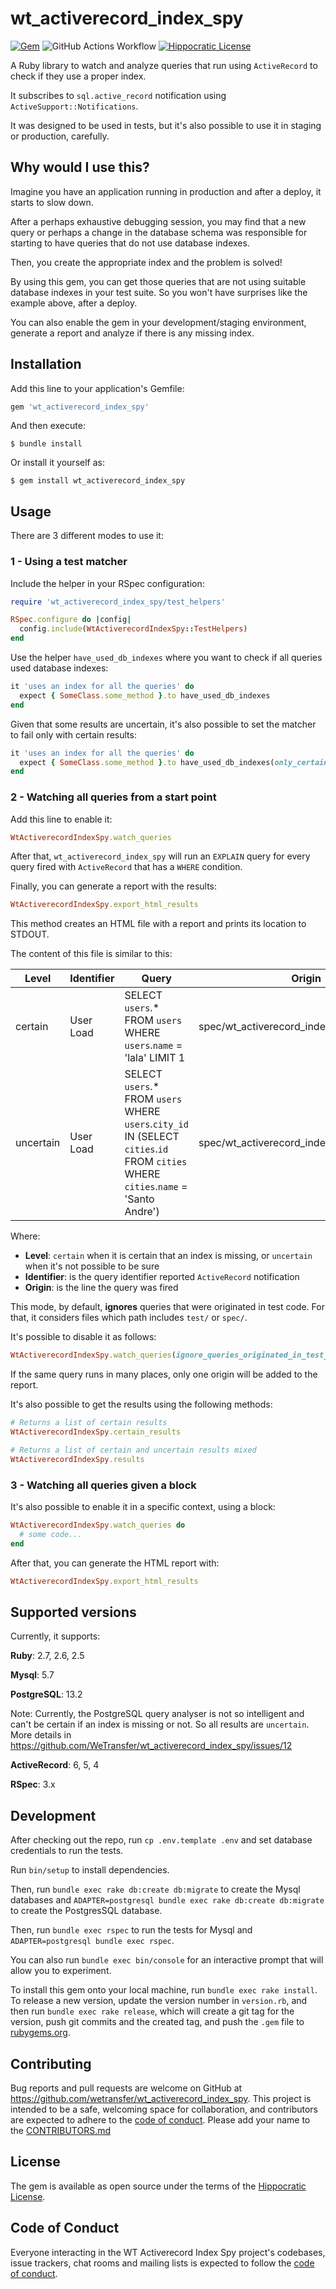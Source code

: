 # wt_activerecord_index_spy

[![Gem](https://img.shields.io/gem/v/wt_activerecord_index_spy)](https://rubygems.org/gems/wt_activerecord_index_spy)
![GitHub Actions Workflow](https://github.com/WeTransfer/wt_activerecord_index_spy/actions/workflows/main.yml/badge.svg)
[![Hippocratic License](https://img.shields.io/badge/license-Hippocratic-green)](https://github.com/WeTransfer/wt_activerecord_index_spy/blob/main/LICENSE.md)

A Ruby library to watch and analyze queries that run using `ActiveRecord` to check
if they use a proper index.

It subscribes to `sql.active_record` notification using `ActiveSupport::Notifications`.

It was designed to be used in tests, but it's also possible to use it in
staging or production, carefully.

## Why would I use this?

Imagine you have an application running in production and after a deploy, it starts to slow down.

After a perhaps exhaustive debugging session, you may find that a new query or perhaps a change
in the database schema was responsible for starting to have queries that do not use database indexes.

Then, you create the appropriate index and the problem is solved!

By using this gem, you can get those queries that are not using suitable database indexes in
your test suite. So you won't have surprises like the example above, after a deploy.

You can also enable the gem in your development/staging environment, generate a report
and analyze if there is any missing index.

## Installation

Add this line to your application's Gemfile:

```ruby
gem 'wt_activerecord_index_spy'
```

And then execute:

    $ bundle install

Or install it yourself as:

    $ gem install wt_activerecord_index_spy

## Usage

There are 3 different modes to use it:

### 1 - Using a test matcher

Include the helper in your RSpec configuration:

```ruby
require 'wt_activerecord_index_spy/test_helpers'

RSpec.configure do |config|
  config.include(WtActiverecordIndexSpy::TestHelpers)
end
```

Use the helper `have_used_db_indexes` where you want to check if all queries used database indexes:

```ruby
it 'uses an index for all the queries' do
  expect { SomeClass.some_method }.to have_used_db_indexes
end
```

Given that some results are uncertain, it's also possible to set the matcher to fail only with certain results:

```ruby
it 'uses an index for all the queries' do
  expect { SomeClass.some_method }.to have_used_db_indexes(only_certains: true)
end
```

### 2 - Watching all queries from a start point

Add this line to enable it:

```ruby
WtActiverecordIndexSpy.watch_queries
```

After that, `wt_activerecord_index_spy` will run an `EXPLAIN` query for every query
fired with `ActiveRecord` that has a `WHERE` condition.

Finally, you can generate a report with the results:

```ruby
WtActiverecordIndexSpy.export_html_results
```

This method creates an HTML file with a report and prints its location to STDOUT.

The content of this file is similar to this:

| Level | Identifier | Query | Origin |
| ----  | ---------- | ----- | ------ |
| certain | User Load | SELECT `users`.* FROM `users` WHERE `users`.`name` = 'lala' LIMIT 1  | spec/wt_activerecord_index_spy_spec.rb:162 |
| uncertain | User Load | SELECT `users`.* FROM `users` WHERE `users`.`city_id` IN (SELECT `cities`.`id` FROM `cities` WHERE `cities`.`name` = 'Santo Andre') | spec/wt_activerecord_index_spy_spec.rb:173 |

Where:
- **Level**: `certain` when it is certain that an index is missing, or `uncertain` when it's not possible to be sure
- **Identifier**: is the query identifier reported `ActiveRecord` notification
- **Origin**: is the line the query was fired

This mode, by default, **ignores** queries that were originated in test code. For that, it considers files which path includes `test/` or `spec/`.

It's possible to disable it as follows:

```ruby
WtActiverecordIndexSpy.watch_queries(ignore_queries_originated_in_test_code: false)
```

If the same query runs in many places, only one origin will be added to the report.

It's also possible to get the results using the following methods:

```ruby
# Returns a list of certain results
WtActiverecordIndexSpy.certain_results

# Returns a list of certain and uncertain results mixed
WtActiverecordIndexSpy.results
```

### 3 - Watching all queries given a block

It's also possible to enable it in a specific context, using a block:

```ruby
WtActiverecordIndexSpy.watch_queries do
  # some code...
end
```

After that, you can generate the HTML report with:

```ruby
WtActiverecordIndexSpy.export_html_results
```

## Supported versions

Currently, it supports:

**Ruby**: 2.7, 2.6, 2.5

**Mysql**: 5.7

**PostgreSQL**: 13.2

Note: Currently, the PostgreSQL query analyser is not so intelligent and can't be
certain if an index is missing or not. So all results are `uncertain`. More
details in https://github.com/WeTransfer/wt_activerecord_index_spy/issues/12

**ActiveRecord**: 6, 5, 4

**RSpec**: 3.x

## Development

After checking out the repo, run `cp .env.template .env` and set database credentials to run the tests.

Run `bin/setup` to install dependencies.

Then, run `bundle exec rake db:create db:migrate` to create the Mysql databases and `ADAPTER=postgresql bundle exec rake db:create db:migrate` to create the PostgresSQL database.

Then, run `bundle exec rspec` to run the tests for Mysql and `ADAPTER=postgresql bundle exec rspec`.

You can also run `bundle exec bin/console` for an interactive prompt that will allow you to experiment.

To install this gem onto your local machine, run `bundle exec rake install`. To release a new version, update the version number in `version.rb`, and then run `bundle exec rake release`, which will create a git tag for the version, push git commits and the created tag, and push the `.gem` file to [rubygems.org](https://rubygems.org).

## Contributing

Bug reports and pull requests are welcome on GitHub at https://github.com/wetransfer/wt_activerecord_index_spy. This project is intended to be a safe, welcoming space for collaboration, and contributors are expected to adhere to the [code of conduct](./CODE_OF_CONDUCT.md).
Please add your name to the [CONTRIBUTORS.md](./CONTRIBUTORS.md)

## License

The gem is available as open source under the terms of the [Hippocratic License](https://firstdonoharm.dev/version/2/1/license.html).

## Code of Conduct

Everyone interacting in the WT Activerecord Index Spy project's codebases, issue trackers, chat rooms and mailing lists is expected to follow the [code of conduct](./CODE_OF_CONDUCT.md).

